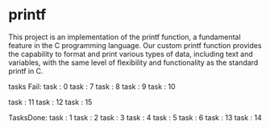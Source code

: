 # printf
This project is an implementation of the printf function, a fundamental feature in the C programming language. Our custom printf function provides the capability to format and print various types of data, including text and variables, with the same level of flexibility and functionality as the standard printf in C.

tasks Fail:
task : 0
task : 7
task : 8
task : 9
task : 10


task : 11
task : 12
task : 15


TasksDone:
task : 1
task : 2
task : 3
task : 4
task : 5
task : 6
task : 13
task : 14






